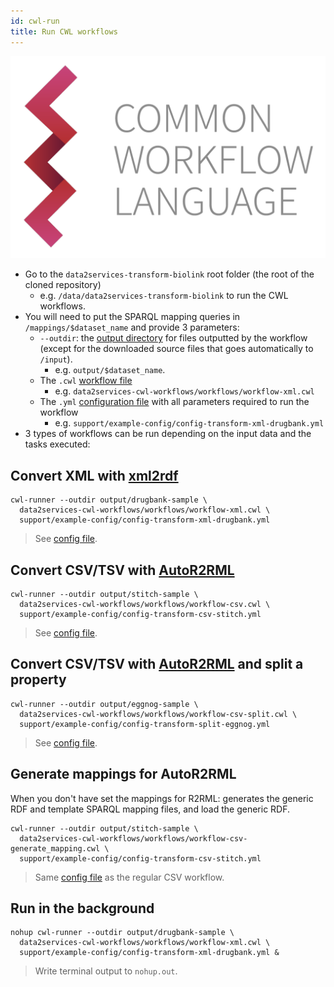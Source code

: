 ```yaml
---
id: cwl-run
title: Run CWL workflows
---
```


![CWL](/img/CWL_logo.png)


* Go to the `data2services-transform-biolink` root folder (the root of the cloned repository)
  * e.g. `/data/data2services-transform-biolink` to run the CWL workflows.
* You will need to put the SPARQL mapping queries in `/mappings/$dataset_name` and provide 3 parameters:
  * `--outdir`: the [output directory](https://github.com/MaastrichtU-IDS/data2services-transform-biolink/tree/master/output/stitch) for files outputted by the workflow (except for the downloaded source files that goes automatically to `/input`). 
    * e.g. `output/$dataset_name`.
  * The `.cwl` [workflow file](https://github.com/MaastrichtU-IDS/data2services-transform-biolink/blob/master/support/cwl/workflow-xml.cwl)
    * e.g. `data2services-cwl-workflows/workflows/workflow-xml.cwl`
  * The `.yml` [configuration file](https://github.com/MaastrichtU-IDS/data2services-transform-biolink/blob/master/support/example-config/config-transform-xml-drugbank.yml) with all parameters required to run the workflow
    * e.g. `support/example-config/config-transform-xml-drugbank.yml`
* 3 types of workflows can be run depending on the input data and the tasks executed:

## Convert XML with [xml2rdf](https://github.com/MaastrichtU-IDS/xml2rdf)

```shell
cwl-runner --outdir output/drugbank-sample \
  data2services-cwl-workflows/workflows/workflow-xml.cwl \
  support/example-config/config-transform-xml-drugbank.yml
```

> See [config file](https://github.com/MaastrichtU-IDS/data2services-transform-biolink/blob/master/support/example-config/config-transform-xml-drugbank.yml).

## Convert CSV/TSV with [AutoR2RML](https://github.com/amalic/autor2rml)

```shell
cwl-runner --outdir output/stitch-sample \
  data2services-cwl-workflows/workflows/workflow-csv.cwl \
  support/example-config/config-transform-csv-stitch.yml
```

> See [config file](https://github.com/MaastrichtU-IDS/data2services-transform-biolink/blob/master/support/example-config/config-transform-csv-stitch.yml).

## Convert CSV/TSV with [AutoR2RML](https://github.com/amalic/autor2rml) and split a property

```shell
cwl-runner --outdir output/eggnog-sample \
  data2services-cwl-workflows/workflows/workflow-csv-split.cwl \
  support/example-config/config-transform-split-eggnog.yml
```

> See [config file](https://github.com/MaastrichtU-IDS/data2services-transform-biolink/blob/master/support/example-config/config-transform-split-eggnog.yml).

## Generate mappings for AutoR2RML

When you don't have set the mappings for R2RML: generates the generic RDF and template SPARQL mapping files, and load the generic RDF.

```shell
cwl-runner --outdir output/stitch-sample \
  data2services-cwl-workflows/workflows/workflow-csv-generate_mapping.cwl \
  support/example-config/config-transform-csv-stitch.yml
```

> Same [config file](https://github.com/MaastrichtU-IDS/data2services-transform-biolink/blob/master/support/cwl/config/config-transform-csv-stitch.yml) as the regular CSV workflow.

## Run in the background

```shell
nohup cwl-runner --outdir output/drugbank-sample \
  data2services-cwl-workflows/workflows/workflow-xml.cwl \
  support/example-config/config-transform-xml-drugbank.yml &
```

> Write terminal output to `nohup.out`.

